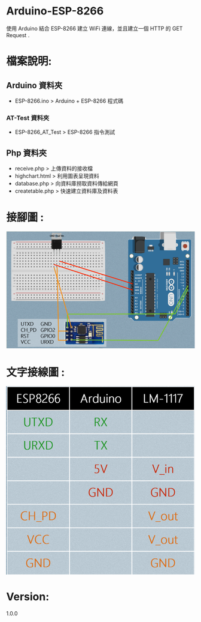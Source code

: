 # Arduino-ESP-8266
使用 Arduino 結合 ESP-8266 建立 WiFi 連線，並且建立一個 HTTP 的 GET Request .   

# 檔案說明:
## Arduino 資料夾
- ESP-8266.ino > Arduino + ESP-8266 程式碼

### AT-Test 資料夾

- ESP-8266_AT_Test > ESP-8266 指令測試  

## Php 資料夾
- receive.php > 上傳資料的接收檔
- highchart.html > 利用圖表呈現資料
- database.php > 向資料庫撈取資料傳給網頁
- createtable.php > 快速建立資料庫及資料表

# 接腳圖 :  
![接腳圖](/image/pin.png)

# 文字接線圖 :
![接腳圖2](/image/pin2.png)
# Version:
1.0.0

